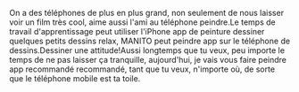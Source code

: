 On a des téléphones de plus en plus grand, non seulement de nous laisser voir un film très cool, aime aussi l'ami au téléphone peindre.Le temps de travail d'apprentissage peut utiliser l'iPhone app de peinture dessiner quelques petits dessins relax, MANITO peut peindre app sur le téléphone de dessins.Dessiner une attitude!Aussi longtemps que tu veux, peu importe le temps de ne pas laisser ça tranquille, aujourd'hui, je vais vous faire peindre app recommandé recommandé, tant que tu veux, n'importe où, de sorte que le téléphone mobile est ta toile.
